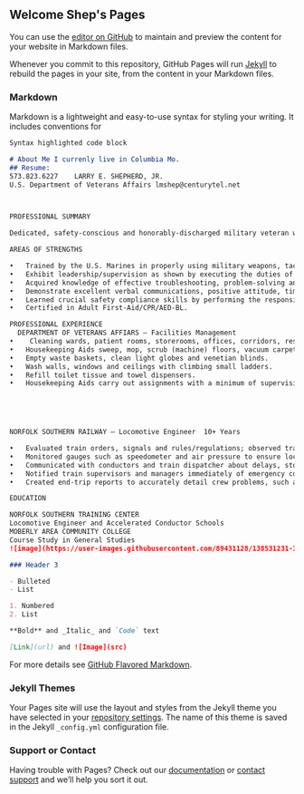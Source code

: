 ## Welcome Shep's Pages

You can use the [editor on GitHub](https://github.com/Lshepherdjr/Got-You/edit/gh-pages/index.md) to maintain and preview the content for your website in Markdown files.

Whenever you commit to this repository, GitHub Pages will run [Jekyll](https://jekyllrb.com/) to rebuild the pages in your site, from the content in your Markdown files.

### Markdown

Markdown is a lightweight and easy-to-use syntax for styling your writing. It includes conventions for

```markdown
Syntax highlighted code block

# About Me I currenly live in Columbia Mo. 
## Resume:
573.823.6227	LARRY E. SHEPHERD, JR.
U.S. Department of Veterans Affairs	lmshep@centurytel.net



PROFESSIONAL SUMMARY

Dedicated, safety-conscious and honorably-discharged military veteran with more than 10+ years of experience in railroad transportation. Quick to learn and master new skills; successfully working in both team and self-directed settings. Capable of performing work in areas such as materials handling, motor vehicle operation, housekeeping, and Police/Federal Protection. Proactive and a solid work ethic.

AREAS OF STRENGTHS

•	Trained by the U.S. Marines in properly using military weapons, tactics, and critical thinking (Educated in firearms safety and defensive tactics).
•	Exhibit leadership/supervision as shown by executing the duties of a military squad leader.
•	Acquired knowledge of effective troubleshooting, problem-solving and decision-making while serving as U.S. Marine Infantry Squad Leader.
•	Demonstrate excellent verbal communications, positive attitude, time management and organization as a result of serving in the U.S. Marines.
•	Learned crucial safety compliance skills by performing the responsibilities of a certified locomotive engineer at Norfolk Southern Railway.
•	Certified in Adult First-Aid/CPR/AED-BL.	

PROFESSIONAL EXPERIENCE
  DEPARTMENT OF VETERANS AFFIARS – Facilities Management                      2020-Present
•	 Cleaning wards, patient rooms, storerooms, offices, corridors, restrooms, shower rooms and other areas.
•	Housekeeping Aids sweep, mop, scrub (machine) floors, vacuum carpets and upholstered furniture.
•	Empty waste baskets, clean light globes and venetian blinds.
•	Wash walls, windows and ceilings with climbing small ladders.
•	Refill toilet tissue and towel dispensers.
•	Housekeeping Aids carry out assignments with a minimum of supervision.

	



NORFOLK SOUTHERN RAILWAY – Locomotive Engineer	10+ Years

•	Evaluated train orders, signals and rules/regulations; observed tracks for defects; and controlled throttle and air brakes for safe travel.
•	Monitored gauges such as speedometer and air pressure to ensure locomotive ran safely.
•	Communicated with conductors and train dispatcher about delays, stops and oncoming trains.
•	Notified train supervisors and managers immediately of emergency conditions.
•	Created end-trip reports to accurately detail crew problems, such as accidents and delays.

EDUCATION

NORFOLK SOUTHERN TRAINING CENTER
Locomotive Engineer and Accelerated Conductor Schools
MOBERLY AREA COMMUNITY COLLEGE
Course Study in General Studies
![image](https://user-images.githubusercontent.com/89431128/138531231-36ee4ac6-c330-4e23-a7be-0a354b189ca9.png)

### Header 3

- Bulleted
- List

1. Numbered
2. List

**Bold** and _Italic_ and `Code` text

[Link](url) and ![Image](src)
```

For more details see [GitHub Flavored Markdown](https://guides.github.com/features/mastering-markdown/).

### Jekyll Themes

Your Pages site will use the layout and styles from the Jekyll theme you have selected in your [repository settings](https://github.com/Lshepherdjr/Got-You/settings/pages). The name of this theme is saved in the Jekyll `_config.yml` configuration file.

### Support or Contact

Having trouble with Pages? Check out our [documentation](https://docs.github.com/categories/github-pages-basics/) or [contact support](https://support.github.com/contact) and we’ll help you sort it out.
